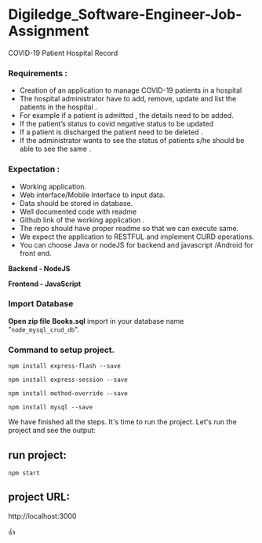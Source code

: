 # Digiledge_Software-Engineer-Job-Assignment
 COVID-19 Patient Hospital Record
 
### Requirements :
 
- Creation of an application to manage COVID-19 patients in a hospital
- The hospital administrator have to add, remove, update  and list the patients  in the hospital .
- For example if a patient is admitted , the details need to be added.
- If the patient’s status to covid negative status to be updated
- If a patient is discharged the patient need to be deleted .
- If the administrator wants to see the status of patients s/he should be able to see the same .

### Expectation :

- Working application.
- Web interface/Mobile Interface to input data.
- Data should be stored in database.
- Well documented code with readme
- Github link of the working application .
- The repo should have proper readme so that we can execute same.
- We expect the application to RESTFUL and implement CURD operations.
- You can choose Java or nodeJS for backend and javascript /Android for front end.


**Backend - NodeJS**

**Frontend - JavaScript**


### Import Database
**Open zip file**
**Books.sql** import in your database name "`node_mysql_crud_db`".

### Command to setup project.

`npm install express-flash --save`

`npm install express-session --save`

`npm install method-override --save`

`npm install mysql --save`


We have finished all the steps. It's time to run the project. Let's run the project and see the output:

## run project:

`npm start`

## project URL:
http://localhost:3000

:+1:

